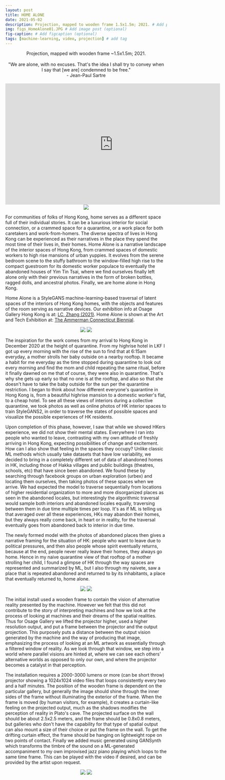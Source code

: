```yaml
---
layout: post
title: HOME ALONE
date: 2021-05-02
description: Projection, mapped to wooden frame 1.5x1.5m; 2021. # Add post description (optional)
img: figs_HomeAlone01.JPG # Add image post (optional)
fig-caption: # Add figcaption (optional)
tags: [machine-learning, video, projection] # add tag
---
```

<p align="center">
Projection, mapped with wooden frame ~1.5x1.5m; 2021.<br><br>
"We are alone, with no excuses. That's the idea I shall try to convey when<br>
I say that [we are] condemned to be free."<br>
- Jean-Paul Sartre<br><br>
<iframe width="670" height="377" src="https://www.youtube.com/embed/O27S71gmMeM" title="YouTube video player" frameborder="0" allow="accelerometer; autoplay; clipboard-write; encrypted-media; gyroscope; picture-in-picture" allowfullscreen></iframe>
<img src="{{site.baseurl}}/assets/img/proj_iwasalwaysthere-10.jpg">
</p>

For communities of folks of Hong Kong, home serves as a different space full of their individual stories. It can be a luxurious interior for social connection, or a crammed space for a quarantine, or a work place for both caretakers and work-from-homers. The diverse spectra of lives in Hong Kong can be experienced as their narratives in the place they spend the most time of their lives in, their homes. Home Alone is a narrative landscape of the interior spaces of Hong Kong, from crammed spaces of domestic workers to high rise mansions of urban yuppies. It evolves from the serene bedroom scene to the stuffy bathroom to the window-filled high rise to the compact guestroom for its domestic worker populace to eventually the abandoned houses of Yim Tin Tsai, where we find ourselves finally left alone only with their previous narratives in the form of broken bottles, ragged dolls, and ancestral photos. Finally, we are home alone in Hong Kong.

Home Alone is a StyleGANS machine-learning-based traversal of latent spaces of the interiors of Hong Kong homes, with the objects and features of the room serving as narrative devices. Our exhibition info at Osage Gallery Hong Kong is at: [LC, Zhang (2021)][show]. Home Alone is shown at the Art and Tech Exhibition at: [The Ammerman Connecticut Biennial][ammerman].

[show]: {{site.baseurl}}/assets/img/ImAlwaysHere_Pamphlet_RAYLC_crop.pdf
[ammerman]:
http://artsandtechsymposium.digital.conncoll.edu/participants/

<p align="center">
<img src="{{site.baseurl}}/assets/img/proj_iwasalwaysthere-24.jpg">
<img src="{{site.baseurl}}/assets/img/figs_homealoneosage01.gif">
</p>

The inspiration for the work comes from my arrival to Hong Kong in December 2020 at the height of quarantine. From my highrise hotel in LKF I got up every morning with the rise of the sun to find that at 6:15am everyday, a mother strolls her baby outside on a nearby rooftop. It became a habit for me everyday as the time stopped during quarantine to look out every morning and find the mom and child repeating the same ritual, before it finally dawned on me that of course, they were also in quarantine. That's why she gets up early so that no one is at the rooftop, and also so that she doesn't have to take the baby outside for the sun per the quarantine restriction. I began to think about how different everyone's quarantine in Hong Kong is, from a beautiful highrise mansion to a domestic worker's flat, to a cheap hotel. To see all these views of interiors during a collective quarantine, we took photos as well as online photos of HK interior spaces to train StyleGANS2, in order to traverse the states of possible spaces and visualize the possible experiences of HK residents.

Upon completion of this phase, however, I saw that while we showed HKers experience, we did not show their mental states. Everywhere I ran into people who wanted to leave, contrasting with my own attitude of freshly arriving in Hong Kong, expecting possibilities of change and excitement. How can I also show that feeling in the spaces they occupy? Unlike classic ML methods which usually take datasets that have low variability, we decided to bring in a completely different set of data of abandoned homes in HK, including those of Hakka villages and public buildings (theatres, schools, etc) that have since been abandoned. We found these by searching through facebook groups on urban exploration (urbex) and locating them ourselves, then taking photos of these spaces when we arrive. We had expected the model to traverse sequentially from locations of higher residential organization to more and more disorganized places as seen in the abandoned locales, but interestingly the algorithmic traversal would sample both interiors and abandoned locales equally, traversing between them in due time multiple times per loop. It's as if ML is telling us that averaged over all these experiences, HKs may abandon their homes, but they always really come back, in heart or in reality, for the traversal eventually goes from abandoned back to interior in due time.

The newly formed model with the photos of abandoned places then gives a narrative framing for the situation of HK: people who want to leave due to political pressures, and then also people whose spirit eventually returns, because at the end, people never really leave their homes, they always go home. Hence in my naive quarantine view of that rooftop of a mother strolling her child, I found a glimpse of HK through the way spaces are represented and summarized by ML, but I also through my naivete, saw a place that is repeated abandoned and returned to by its inhabitants, a place that eventually returned to, home alone.

<p align="center">
<img src="{{site.baseurl}}/assets/img/figs_HomeAlone01.gif">
<img src="{{site.baseurl}}/assets/img/figs_HomeAlone02.jpg">
</p>

The initial install used a wooden frame to contain the vision of alternative reality presented by the machine. However we felt that this did not contribute to the story of interpreting machines and how we look at the process of looking at machines and their dreams of the spatial realities. Thus for Osage Gallery we lifted the projector higher, used a higher resolution output, and put a frame between the projector and the output projection. This purposely puts a distance between the output vision generated by the machine and the way of producing that image, emphasizing the process of looking at an ML artwork as essentially through a filtered window of reality. As we look through that window, we step into a world where parallel visions are hinted at, where we can see each others' alternative worlds as opposed to only our own, and where the projector becomes a catalyst in that perception.

The installation requires a 2000-3000 lumens or more (can be short throw) projector showing a 1024x1024 video files that loops consistently every two and a half minutes. The position of the wooden frame is dependent on the particular gallery, but generally the image should shine through the inner sides of the frame without illuminating the exterior of the frame. When the frame is moved (by human visitors, for example), it creates a curtain-like feeling on the projected output, much as the shadows modifies the perception of reality in Plato's cave. The projected surface on the wall should be about 2.5x2.5 meters, and the frame should be 0.8x0.8 meters, but galleries who don't have the capability for that type of spatial output can also mount a size of their choice or put the frame on the wall. To get the drifting curtain effect, the frame should be hanging on lightweight rope on two points of contact. Finally we added music generated using GANSynth which transforms the timbre of the sound on a ML-generated accompaniment to my own improvised jazz piano playing which loops to the same time frame. This can be played with the video if desired, and can be provided by the artist upon request.

<p align="center">
<img src="{{site.baseurl}}/assets/img/proj_iwasalwaysthere-25.jpg">
<img src="{{site.baseurl}}/assets/img/proj_iwasalwaysthere-54.jpg">
</p>
